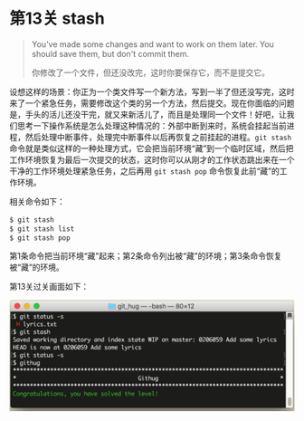 # 第13关 stash

> You've made some changes and want to work on them later. You should save them, but don't commit them.
>
> 你修改了一个文件，但还没改完，这时你要保存它，而不是提交它。

设想这样的场景：你正为一个类文件写一个新方法，写到一半了但还没写完，这时来了一个紧急任务，需要修改这个类的另一个方法，然后提交。现在你面临的问题是，手头的活儿还没干完，就又来新活儿了，而且是处理同一个文件！好吧，让我们思考一下操作系统是怎么处理这种情况的：外部中断到来时，系统会挂起当前进程，然后处理中断事件，处理完中断事件以后再恢复之前挂起的进程。`git stash` 命令就是类似这样的一种处理方式，它会把当前环境“藏”到一个临时区域，然后把工作环境恢复为最后一次提交的状态，这时你可以从刚才的工作状态跳出来在一个干净的工作环境处理紧急任务，之后再用 `git stash pop` 命令恢复此前“藏”的工作环境。

相关命令如下：

```
$ git stash
$ git stash list
$ git stash pop
```

第1条命令把当前环境“藏”起来；第2条命令列出被“藏”的环境；第3条命令恢复被“藏”的环境。

第13关过关画面如下：

![第13关 stash](images/level-13-stash.png)